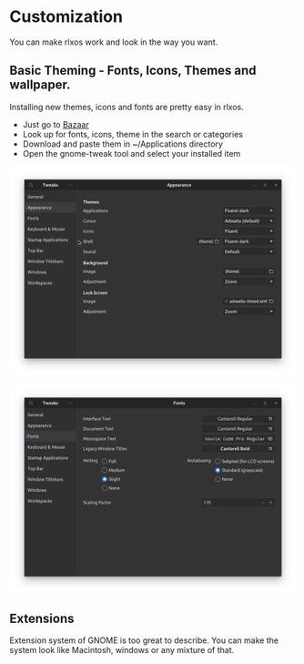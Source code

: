# Customization

You can make rlxos work and look in the way you want.

## Basic Theming - Fonts, Icons, Themes and wallpaper.
Installing new themes, icons and fonts are pretty easy in rlxos.
- Just go to [Bazaar](https://rlxos.dev/apps)
- Look up for fonts, icons, theme in the search or categories
- Download and paste them in ~/Applications directory
- Open the gnome-tweak tool and select your installed item
  
![gnome-tweaks](assets/customization/gnome-tweaks.png)

![gnome-tweaks](assets/customization/fonts.png)


## Extensions
Extension system of GNOME is too great to describe. You can make the system look like Macintosh, windows or any mixture of that.